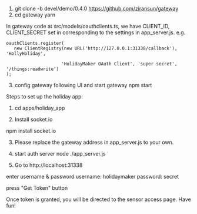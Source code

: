 1. git clone -b devel/demo/0.4.0 https://github.com/ziransun/gateway
2. cd gateway
yarn

In gateway code at  src/models/oauthclients.ts, we have CLIENT_ID, CLIENT_SECRET set in corresponding to
the settings in app_server.js. e.g.

```
oauthClients.register(
   new ClientRegistry(new URL('http://127.0.0.1:31338/callback'), 'HollyHoliday',

                     'HolidayMaker OAuth Client', 'super secret', '/things:readwrite')
);

```

3. config gateway following UI and start gateway 
npm start 


Steps to set up the holiday app: 


1. cd apps/holiday_app

2. Install socket.io

npm install socket.io 


3. Please replace the gateway address in app_server.js to your own. 

4. start auth server   node ./app_server.js
5. Go to http://localhost:31338

enter username & password 
username: holidaymaker
password: secret

press "Get Token" button

Once token is granted, you will be directed to the sensor access page. Have fun! 


